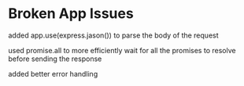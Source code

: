 # Broken App Issues

added app.use(express.jason()) to parse the body of the request

used promise.all to more efficiently wait for all the promises to resolve before sending the response

added better error handling
